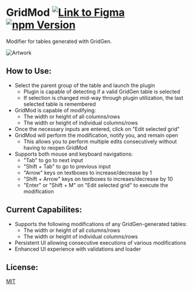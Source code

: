 # GridMod [![Link to Figma](https://badgen.net/badge/figma/@gridmod/purple)](https://www.figma.com/community/plugin/815889316898860859) [![npm Version](https://badgen.net/npm/v/figma-gridmod?icon=npm)](https://www.npmjs.com/package/figma-gridmod)

Modifier for tables generated with GridGen.

![Artwork](https://raw.githubusercontent.com/stevahnes/figma-plugins/master/packages/figma-gridmod/media/artwork.jpg)

## How to Use:

- Select the parent group of the table and launch the plugin
  - Plugin is capable of detecting if a valid GridGen table is selected
  - If selection is changed mid-way through plugin utilization, the last selected table is remembered
- GridMod is capable of modifying:
  - The width or height of all columns/rows
  - The width or height of individual columns/rows
- Once the necessary inputs are entered, click on "Edit selected grid"
- GridMod will perform the modification, notify you, and remain open
  - This allows you to perform multiple edits consecutively without having to reopen GridMod
- Supports both mouse and keyboard navigations:
  - "Tab" to go to next input
  - "Shift + Tab" to go to previous input
  - "Arrow" keys on textboxes to increase/decrease by 1
  - "Shift + Arrow" keys on textboxes to increaes/decrease by 10
  - "Enter" or "Shift + M" on "Edit selected grid" to execute the modification

## Current Capabilites:

- Supports the following modifications of any GridGen-generated tables:
  - The width or height of all columns/rows
  - The width or height of individual columns/rows
- Persistent UI allowing consecutive executions of various modifications
- Enhanced UI experience with validations and loader

## License:

[MIT](/LICENSE)
